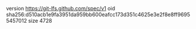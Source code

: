 version https://git-lfs.github.com/spec/v1
oid sha256:d510acb1e9fa3951da959bb600eafcc173d351c4625e3e2f8e8ff96955457012
size 4728
